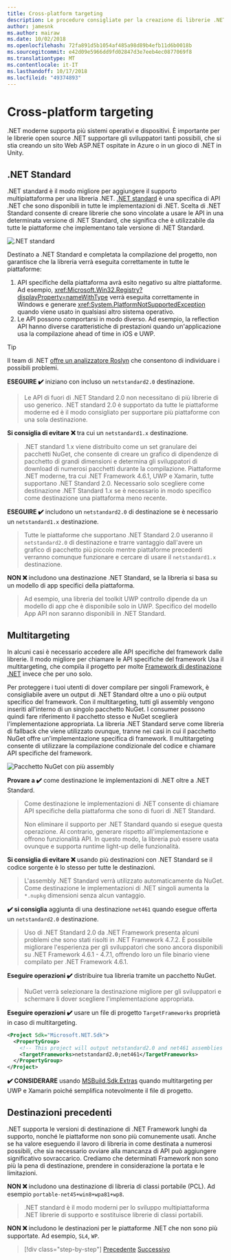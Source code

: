 ```yaml
---
title: Cross-platform targeting
description: Le procedure consigliate per la creazione di librerie .NET multipiattaforma.
author: jamesnk
ms.author: mairaw
ms.date: 10/02/2018
ms.openlocfilehash: 72fa891d5b1054af485a98d89b4efb11d6b0018b
ms.sourcegitcommit: e42d09e5966dd9fd02847d3e7eeb4ec0877069f8
ms.translationtype: MT
ms.contentlocale: it-IT
ms.lasthandoff: 10/17/2018
ms.locfileid: "49374893"
---
```

# <a name="cross-platform-targeting"></a>Cross-platform targeting

.NET moderne supporta più sistemi operativi e dispositivi. È importante per le librerie open source .NET supportare gli sviluppatori tanti possibili, che si stia creando un sito Web ASP.NET ospitate in Azure o in un gioco di .NET in Unity.

## <a name="net-standard"></a>.NET Standard

.NET standard è il modo migliore per aggiungere il supporto multipiattaforma per una libreria .NET. [.NET standard](../net-standard.md) è una specifica di API .NET che sono disponibili in tutte le implementazioni di .NET. Scelta di .NET Standard consente di creare librerie che sono vincolate a usare le API in una determinata versione di .NET Standard, che significa che è utilizzabile da tutte le piattaforme che implementano tale versione di .NET Standard.

![.NET standard](./media/cross-platform-targeting/platforms-netstandard.png ".NET Standard")

Destinato a .NET Standard e completata la compilazione del progetto, non garantisce che la libreria verrà eseguita correttamente in tutte le piattaforme:

1. API specifiche della piattaforma avrà esito negativo su altre piattaforme. Ad esempio, <xref:Microsoft.Win32.Registry?displayProperty=nameWithType> verrà eseguita correttamente in Windows e generare <xref:System.PlatformNotSupportedException> quando viene usato in qualsiasi altro sistema operativo.
2. Le API possono comportarsi in modo diverso. Ad esempio, la reflection API hanno diverse caratteristiche di prestazioni quando un'applicazione usa la compilazione ahead of time in iOS e UWP.

> [!TIP]
> Il team di .NET [offre un analizzatore Roslyn](../analyzers/api-analyzer.md) che consentono di individuare i possibili problemi.

**ESEGUIRE ✔️** iniziano con incluso un `netstandard2.0` destinazione.

> Le API di fuori di .NET Standard 2.0 non necessitano di più librerie di uso generico. .NET standard 2.0 è supportato da tutte le piattaforme moderne ed è il modo consigliato per supportare più piattaforme con una sola destinazione.

**Si consiglia di evitare ❌** tra cui un `netstandard1.x` destinazione.

> .NET standard 1.x viene distribuito come un set granulare dei pacchetti NuGet, che consente di creare un grafico di dipendenze di pacchetto di grandi dimensioni e determina gli sviluppatori di download di numerosi pacchetti durante la compilazione. Piattaforme .NET moderne, tra cui .NET Framework 4.6.1, UWP e Xamarin, tutte supportano .NET Standard 2.0. Necessario solo scegliere come destinazione .NET Standard 1.x se è necessario in modo specifico come destinazione una piattaforma meno recente.

**ESEGUIRE ✔️** includono un `netstandard2.0` di destinazione se è necessario un `netstandard1.x` destinazione.

> Tutte le piattaforme che supportano .NET Standard 2.0 useranno il `netstandard2.0` di destinazione e trarre vantaggio dall'avere un grafico di pacchetto più piccolo mentre piattaforme precedenti verranno comunque funzionare e cercare di usare il `netstandard1.x` destinazione.

**NON ❌** includono una destinazione .NET Standard, se la libreria si basa su un modello di app specifici della piattaforma.

> Ad esempio, una libreria del toolkit UWP controllo dipende da un modello di app che è disponibile solo in UWP. Specifico del modello App API non saranno disponibili in .NET Standard.

## <a name="multi-targeting"></a>Multitargeting

In alcuni casi è necessario accedere alle API specifiche del framework dalle librerie. Il modo migliore per chiamare le API specifiche del framework Usa il multitargeting, che compila il progetto per molte [Framework di destinazione .NET](../frameworks.md) invece che per uno solo.

Per proteggere i tuoi utenti di dover compilare per singoli Framework, è consigliabile avere un output di .NET Standard oltre a uno o più output specifico del framework. Con il multitargeting, tutti gli assembly vengono inseriti all'interno di un singolo pacchetto NuGet. I consumer possono quindi fare riferimento il pacchetto stesso e NuGet sceglierà l'implementazione appropriata. La libreria .NET Standard serve come libreria di fallback che viene utilizzato ovunque, tranne nei casi in cui il pacchetto NuGet offre un'implementazione specifica di framework. Il multitargeting consente di utilizzare la compilazione condizionale del codice e chiamare API specifiche del framework.

![Pacchetto NuGet con più assembly](./media/cross-platform-targeting/nuget-package-multiple-assemblies.png "pacchetto NuGet con più assembly")

**Provare a ✔️** come destinazione le implementazioni di .NET oltre a .NET Standard.

> Come destinazione le implementazioni di .NET consente di chiamare API specifiche della piattaforma che sono di fuori di .NET Standard.
>
> Non eliminare il supporto per .NET Standard quando si esegue questa operazione. Al contrario, generare rispetto all'implementazione e offrono funzionalità API. In questo modo, la libreria può essere usata ovunque e supporta runtime light-up delle funzionalità.

**Si consiglia di evitare ❌** usando più destinazioni con .NET Standard se il codice sorgente è lo stesso per tutte le destinazioni.

> L'assembly .NET Standard verrà utilizzato automaticamente da NuGet. Come destinazione le implementazioni di .NET singoli aumenta la `*.nupkg` dimensioni senza alcun vantaggio.

**✔️ si consiglia** aggiunta di una destinazione `net461` quando esegue offerta un `netstandard2.0` destinazione. 

> Uso di .NET Standard 2.0 da .NET Framework presenta alcuni problemi che sono stati risolti in .NET Framework 4.7.2. È possibile migliorare l'esperienza per gli sviluppatori che sono ancora disponibili su .NET Framework 4.6.1 - 4.7.1, offrendo loro un file binario viene compilato per .NET Framework 4.6.1.

**Eseguire operazioni ✔️** distribuire tua libreria tramite un pacchetto NuGet.

> NuGet verrà selezionare la destinazione migliore per gli sviluppatori e schermare li dover scegliere l'implementazione appropriata.

**Eseguire operazioni ✔️** usare un file di progetto `TargetFrameworks` proprietà in caso di multitargeting.

```xml
<Project Sdk="Microsoft.NET.Sdk">
  <PropertyGroup>
    <!-- This project will output netstandard2.0 and net461 assemblies -->
    <TargetFrameworks>netstandard2.0;net461</TargetFrameworks>
  </PropertyGroup>
</Project>
```

**✔️ CONSIDERARE** usando [MSBuild.Sdk.Extras](https://github.com/onovotny/MSBuildSdkExtras) quando multitargeting per UWP e Xamarin poiché semplifica notevolmente il file di progetto.

## <a name="older-targets"></a>Destinazioni precedenti

.NET supporta le versioni di destinazione di .NET Framework lunghi da supporto, nonché le piattaforme non sono più comunemente usati. Anche se ha valore eseguendo il lavoro di libreria in come destinata a numerosi possibili, che sia necessario ovviare alla mancanza di API può aggiungere significativo sovraccarico. Crediamo che determinati Framework non sono più la pena di destinazione, prendere in considerazione la portata e le limitazioni.

**NON ❌** includono una destinazione di libreria di classi portabile (PCL). Ad esempio `portable-net45+win8+wpa81+wp8`.

> .NET standard è il modo moderni per lo sviluppo multipiattaforma .NET librerie di supporto e sostituisce librerie di classi portabili.

**NON ❌** includono le destinazioni per le piattaforme .NET che non sono più supportate. Ad esempio, `SL4`, `WP`.

>[!div class="step-by-step"]
[Precedente](./get-started.md)
[Successivo](./strong-naming.md)
